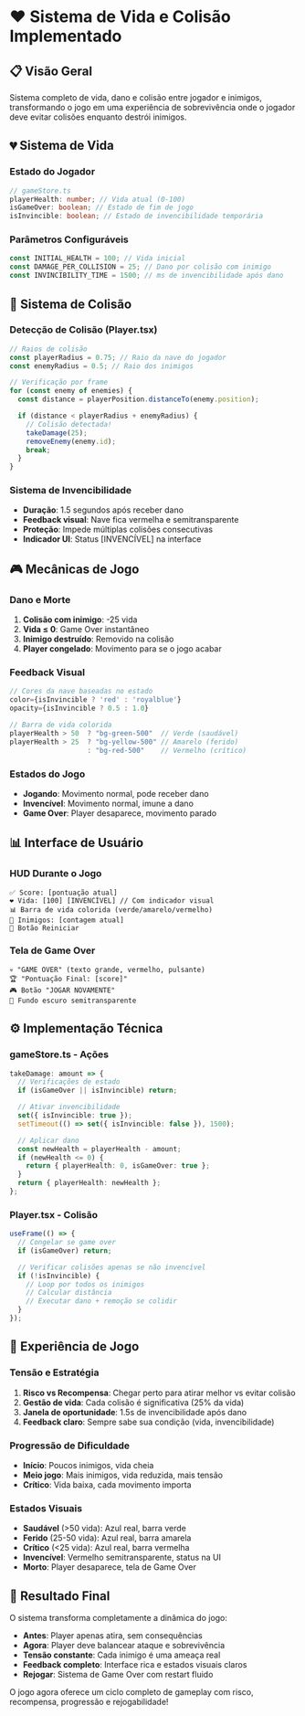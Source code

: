 # ❤️ Sistema de Vida e Colisão Implementado

## 📋 Visão Geral

Sistema completo de vida, dano e colisão entre jogador e inimigos, transformando o jogo em uma experiência de sobrevivência onde o jogador deve evitar colisões enquanto destrói inimigos.

## 💔 Sistema de Vida

### **Estado do Jogador**

```typescript
// gameStore.ts
playerHealth: number; // Vida atual (0-100)
isGameOver: boolean; // Estado de fim de jogo
isInvincible: boolean; // Estado de invencibilidade temporária
```

### **Parâmetros Configuráveis**

```typescript
const INITIAL_HEALTH = 100; // Vida inicial
const DAMAGE_PER_COLLISION = 25; // Dano por colisão com inimigo
const INVINCIBILITY_TIME = 1500; // ms de invencibilidade após dano
```

## 🚨 Sistema de Colisão

### **Detecção de Colisão (Player.tsx)**

```typescript
// Raios de colisão
const playerRadius = 0.75; // Raio da nave do jogador
const enemyRadius = 0.5; // Raio dos inimigos

// Verificação por frame
for (const enemy of enemies) {
  const distance = playerPosition.distanceTo(enemy.position);

  if (distance < playerRadius + enemyRadius) {
    // Colisão detectada!
    takeDamage(25);
    removeEnemy(enemy.id);
    break;
  }
}
```

### **Sistema de Invencibilidade**

- **Duração**: 1.5 segundos após receber dano
- **Feedback visual**: Nave fica vermelha e semitransparente
- **Proteção**: Impede múltiplas colisões consecutivas
- **Indicador UI**: Status [INVENCÍVEL] na interface

## 🎮 Mecânicas de Jogo

### **Dano e Morte**

1. **Colisão com inimigo**: -25 vida
2. **Vida ≤ 0**: Game Over instantâneo
3. **Inimigo destruído**: Removido na colisão
4. **Player congelado**: Movimento para se o jogo acabar

### **Feedback Visual**

```typescript
// Cores da nave baseadas no estado
color={isInvincible ? 'red' : 'royalblue'}
opacity={isInvincible ? 0.5 : 1.0}

// Barra de vida colorida
playerHealth > 50  ? "bg-green-500"  // Verde (saudável)
playerHealth > 25  ? "bg-yellow-500" // Amarelo (ferido)
                   : "bg-red-500"    // Vermelho (crítico)
```

### **Estados do Jogo**

- **Jogando**: Movimento normal, pode receber dano
- **Invencível**: Movimento normal, imune a dano
- **Game Over**: Player desaparece, movimento parado

## 📊 Interface de Usuário

### **HUD Durante o Jogo**

```tsx
✅ Score: [pontuação atual]
❤️ Vida: [100] [INVENCÍVEL] // Com indicador visual
📊 Barra de vida colorida (verde/amarelo/vermelho)
👹 Inimigos: [contagem atual]
🔄 Botão Reiniciar
```

### **Tela de Game Over**

```tsx
💀 "GAME OVER" (texto grande, vermelho, pulsante)
🏆 "Pontuação Final: [score]"
🎮 Botão "JOGAR NOVAMENTE"
🎨 Fundo escuro semitransparente
```

## ⚙️ Implementação Técnica

### **gameStore.ts - Ações**

```typescript
takeDamage: amount => {
  // Verificações de estado
  if (isGameOver || isInvincible) return;

  // Ativar invencibilidade
  set({ isInvincible: true });
  setTimeout(() => set({ isInvincible: false }), 1500);

  // Aplicar dano
  const newHealth = playerHealth - amount;
  if (newHealth <= 0) {
    return { playerHealth: 0, isGameOver: true };
  }
  return { playerHealth: newHealth };
};
```

### **Player.tsx - Colisão**

```typescript
useFrame(() => {
  // Congelar se game over
  if (isGameOver) return;

  // Verificar colisões apenas se não invencível
  if (!isInvincible) {
    // Loop por todos os inimigos
    // Calcular distância
    // Executar dano + remoção se colidir
  }
});
```

## 🎯 Experiência de Jogo

### **Tensão e Estratégia**

1. **Risco vs Recompensa**: Chegar perto para atirar melhor vs evitar colisão
2. **Gestão de vida**: Cada colisão é significativa (25% da vida)
3. **Janela de oportunidade**: 1.5s de invencibilidade após dano
4. **Feedback claro**: Sempre sabe sua condição (vida, invencibilidade)

### **Progressão de Dificuldade**

- **Início**: Poucos inimigos, vida cheia
- **Meio jogo**: Mais inimigos, vida reduzida, mais tensão
- **Crítico**: Vida baixa, cada movimento importa

### **Estados Visuais**

- **Saudável** (>50 vida): Azul real, barra verde
- **Ferido** (25-50 vida): Azul real, barra amarela
- **Crítico** (<25 vida): Azul real, barra vermelha
- **Invencível**: Vermelho semitransparente, status na UI
- **Morto**: Player desaparece, tela de Game Over

## 🚀 Resultado Final

O sistema transforma completamente a dinâmica do jogo:

- **Antes**: Player apenas atira, sem consequências
- **Agora**: Player deve balancear ataque e sobrevivência
- **Tensão constante**: Cada inimigo é uma ameaça real
- **Feedback completo**: Interface rica e estados visuais claros
- **Rejogar**: Sistema de Game Over com restart fluido

O jogo agora oferece um ciclo completo de gameplay com risco, recompensa, progressão e rejogabilidade!
